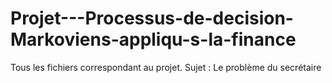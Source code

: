 # Projet---Processus-de-decision-Markoviens-appliqu-s-la-finance
Tous les fichiers correspondant au projet. 
Sujet : Le problème du secrétaire
